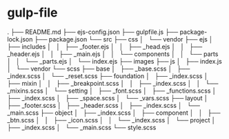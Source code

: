 # gulp-file

.
├── README.md
├── ejs-config.json
├── gulpfile.js
├── package-lock.json
├── package.json
└── src
    ├── css
    │   └── vendor
    ├── ejs
    │   ├── includes
    │   │   ├── _footer.ejs
    │   │   ├── _head.ejs
    │   │   ├── _header.ejs
    │   │   ├── _main.ejs
    │   │   └── components
    │   │       └── parts
    │   │           └── _parts.ejs
    │   └── index.ejs
    ├── images
    ├── js
    │   ├── index.js
    │   └── vendor
    └── scss
        ├── base
        │   ├── _base.scss
        │   ├── _index.scss
        │   └── _reset.scss
        ├── foundation
        │   ├── _index.scss
        │   ├── mixin
        │   │   ├── _breakpoint.scss
        │   │   ├── _index.scss
        │   │   └── _mixins.scss
        │   └── setting
        │       ├── _font.scss
        │       ├── _functions.scss
        │       ├── _index.scss
        │       ├── _space.scss
        │       └── _vars.scss
        ├── layout
        │   ├── _footer.scss
        │   ├── _header.scss
        │   ├── _index.scss
        │   └── _main.scss
        ├── object
        │   ├── _index.scss
        │   ├── component
        │   │   ├── _btn.scss
        │   │   ├── _icon.scss
        │   │   └── _index.scss
        │   └── project
        │       ├── _index.scss
        │       └── _main.scss
        └── style.scss
